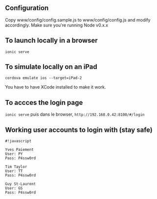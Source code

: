 ## Configuration

Copy www/config/config.sample.js to www/config/config.js and modify accordingly. Make sure you're running Node v0.x.x

## To launch locally in a browser

`ionic serve`

## To simulate locally on an iPad

`cordova emulate ios --target=iPad-2`

You have to have XCode installed to make it work.

## To accces the login page

`ionic serve` puis dans le browser, `http://192.168.0.42:8100/#/login`

## Working user accounts to login with (stay safe)


```
#!javascript

Yves Paiement
User: PY
Pass: P4ssw0rd

Tim Taylor
User: TT
Pass: P4ssw0rd

Guy St-Laurent
User: GS
Pass: P4ssw0rd
```